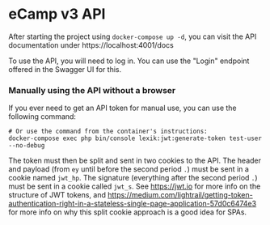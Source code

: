 # eCamp v3 API

After starting the project using `docker-compose up -d`, you can visit the API documentation under https://localhost:4001/docs

To use the API, you will need to log in. You can use the "Login" endpoint offered in the Swagger UI for this.

### Manually using the API without a browser
If you ever need to get an API token for manual use, you can use the following command:
```
# Or use the command from the container's instructions:
docker-compose exec php bin/console lexik:jwt:generate-token test-user --no-debug
```

The token must then be split and sent in two cookies to the API. The header and payload (from `ey` until before the second period `.`) must be sent in a cookie named `jwt_hp`. The signature (everything after the second period `.`) must be sent in a cookie called `jwt_s`.
See https://jwt.io for more info on the structure of JWT tokens, and https://medium.com/lightrail/getting-token-authentication-right-in-a-stateless-single-page-application-57d0c6474e3 for more info on why this split cookie approach is a good idea for SPAs.
